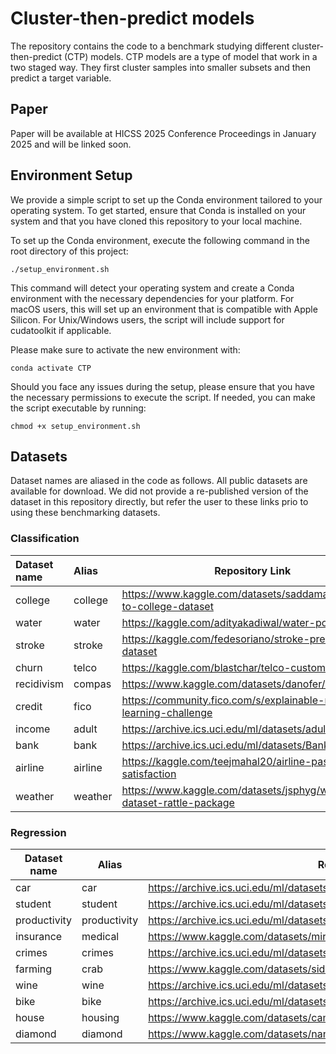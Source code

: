 # Cluster-then-predict models
The repository contains the code to a benchmark studying different cluster-then-predict (CTP) models. CTP models are a type of model that work in a two staged way. They first cluster samples into smaller subsets and then predict a target variable.

## Paper

Paper will be available at HICSS 2025 Conference Proceedings in January 2025 and will be linked soon.


## Environment Setup

We provide a simple script to set up the Conda environment tailored to your operating system. To get started, ensure that Conda is installed on your system and that you have cloned this repository to your local machine.

To set up the Conda environment, execute the following command in the root directory of this project:

```shell
./setup_environment.sh
```

This command will detect your operating system and create a Conda environment with the necessary dependencies for your platform. For macOS users, this will set up an environment that is compatible with Apple Silicon. For Unix/Windows users, the script will include support for cudatoolkit if applicable.

Please make sure to activate the new environment with:

```shell
conda activate CTP
```

Should you face any issues during the setup, please ensure that you have the necessary permissions to execute the script. If needed, you can make the script executable by running:

```shell
chmod +x setup_environment.sh
```

## Datasets

Dataset names are aliased in the code as follows.
All public datasets are available for download.
We did not provide a re-published version of the dataset in this repository directly, but refer the user to these links prio to using these benchmarking datasets.

### Classification
| Dataset name | Alias  | Repository Link |
|:-------------|:-------|-----------------|
| college      | college| https://www.kaggle.com/datasets/saddamazyazy/go-to-college-dataset |
| water        | water  | https://kaggle.com/adityakadiwal/water-potability |
| stroke       | stroke | https://kaggle.com/fedesoriano/stroke-prediction-dataset |
| churn        | telco  | https://kaggle.com/blastchar/telco-customer-churn |
| recidivism   | compas | https://www.kaggle.com/datasets/danofer/compass |
| credit       | fico   | https://community.fico.com/s/explainable-machine-learning-challenge |
| income       | adult  | https://archive.ics.uci.edu/ml/datasets/adult |
| bank         | bank   | https://archive.ics.uci.edu/ml/datasets/Bank+Marketing |
| airline      | airline| https://kaggle.com/teejmahal20/airline-passenger-satisfaction |
| weather      | weather| https://www.kaggle.com/datasets/jsphyg/weather-dataset-rattle-package |

### Regression
| Dataset name | Alias  | Repository Link |
|--------------|--------|-----------------|
| car          | car    | https://archive.ics.uci.edu/ml/datasets/automobile |
| student      | student| https://archive.ics.uci.edu/ml/datasets/Student+Performance |
| productivity | productivity| https://archive.ics.uci.edu/ml/datasets/Productivity+Prediction+of+Garment+Employees |
| insurance    | medical| https://www.kaggle.com/datasets/mirichoi0218/insurance |
| crimes       | crimes | https://archive.ics.uci.edu/ml/datasets/Communities+and+Crime |
| farming      | crab   | https://www.kaggle.com/datasets/sidhus/crab-age-prediction |
| wine         | wine   | https://archive.ics.uci.edu/ml/datasets/wine+quality |
| bike         | bike   | https://archive.ics.uci.edu/ml/datasets/Bike+Sharing+Dataset |
| house        | housing| https://www.kaggle.com/datasets/camnugent/california-housing-prices |
| diamond      | diamond| https://www.kaggle.com/datasets/nancyalaswad90/diamonds-prices |
